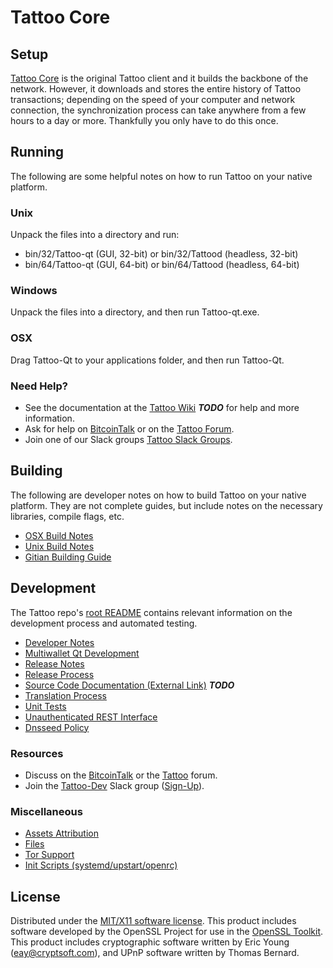 Tattoo Core
=====================

Setup
---------------------
[Tattoo Core](http://Tattoo.pw/wallet) is the original Tattoo client and it builds the backbone of the network. However, it downloads and stores the entire history of Tattoo transactions; depending on the speed of your computer and network connection, the synchronization process can take anywhere from a few hours to a day or more. Thankfully you only have to do this once.

Running
---------------------
The following are some helpful notes on how to run Tattoo on your native platform.

### Unix

Unpack the files into a directory and run:

- bin/32/Tattoo-qt (GUI, 32-bit) or bin/32/Tattood (headless, 32-bit)
- bin/64/Tattoo-qt (GUI, 64-bit) or bin/64/Tattood (headless, 64-bit)

### Windows

Unpack the files into a directory, and then run Tattoo-qt.exe.

### OSX

Drag Tattoo-Qt to your applications folder, and then run Tattoo-Qt.

### Need Help?

* See the documentation at the [Tattoo Wiki](https://en.bitcoin.it/wiki/Main_Page) ***TODO***
for help and more information.
* Ask for help on [BitcoinTalk](https://bitcointalk.org/index.php?topic=1262920.0) or on the [Tattoo Forum](http://forum.Tattoo.pw/).
* Join one of our Slack groups [Tattoo Slack Groups](https://Tattoo.pw/slack-logins/).

Building
---------------------
The following are developer notes on how to build Tattoo on your native platform. They are not complete guides, but include notes on the necessary libraries, compile flags, etc.

- [OSX Build Notes](build-osx.md)
- [Unix Build Notes](build-unix.md)
- [Gitian Building Guide](gitian-building.md)

Development
---------------------
The Tattoo repo's [root README](https://github.com/Tattoo-Project/Tattoo/blob/master/README.md) contains relevant information on the development process and automated testing.

- [Developer Notes](developer-notes.md)
- [Multiwallet Qt Development](multiwallet-qt.md)
- [Release Notes](release-notes.md)
- [Release Process](release-process.md)
- [Source Code Documentation (External Link)](https://dev.visucore.com/bitcoin/doxygen/) ***TODO***
- [Translation Process](translation_process.md)
- [Unit Tests](unit-tests.md)
- [Unauthenticated REST Interface](REST-interface.md)
- [Dnsseed Policy](dnsseed-policy.md)

### Resources

* Discuss on the [BitcoinTalk](https://bitcointalk.org/index.php?topic=1262920.0) or the [Tattoo](http://forum.Tattoo.pw/) forum.
* Join the [Tattoo-Dev](https://Tattoo-dev.slack.com/) Slack group ([Sign-Up](https://Tattoo-dev.herokuapp.com/)).

### Miscellaneous
- [Assets Attribution](assets-attribution.md)
- [Files](files.md)
- [Tor Support](tor.md)
- [Init Scripts (systemd/upstart/openrc)](init.md)

License
---------------------
Distributed under the [MIT/X11 software license](http://www.opensource.org/licenses/mit-license.php).
This product includes software developed by the OpenSSL Project for use in the [OpenSSL Toolkit](https://www.openssl.org/). This product includes
cryptographic software written by Eric Young ([eay@cryptsoft.com](mailto:eay@cryptsoft.com)), and UPnP software written by Thomas Bernard.
